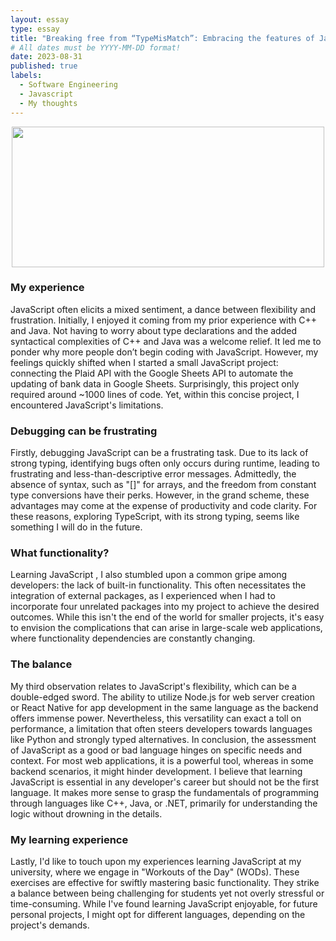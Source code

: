 ```yaml
---
layout: essay
type: essay
title: "Breaking free from “TypeMisMatch”: Embracing the features of Javascript"
# All dates must be YYYY-MM-DD format!
date: 2023-08-31
published: true
labels:
  - Software Engineering
  - Javascript
  - My thoughts
---
```

<p align="center">
  <img width="500px" height="225px" class="rounded float-start pe-4" src="https://4.bp.blogspot.com/-hJYGaqCwtA8/VaEstUAnxII/AAAAAAAAAcA/arcUPgfXbvI/s1600/arraylistError.png">
</p>

### My experience
JavaScript often elicits a mixed sentiment, a dance between flexibility and frustration. Initially, I enjoyed it coming from my prior experience with C++ and Java. Not having to worry about type declarations and the added syntactical complexities of C++ and Java was a welcome relief. It led me to ponder why more people don’t begin coding with JavaScript. However, my feelings quickly shifted when I started a small JavaScript project: connecting the Plaid API with the Google Sheets API to automate the updating of bank data in Google Sheets. Surprisingly, this project only required around ~1000 lines of code. Yet, within this concise project, I encountered JavaScript's limitations. 

### Debugging can be frustrating
Firstly, debugging JavaScript can be a frustrating task. Due to its lack of strong typing, identifying bugs often only occurs during runtime, leading to frustrating and less-than-descriptive error messages. Admittedly, the absence of syntax, such as "[]" for arrays, and the freedom from constant type conversions have their perks. However, in the grand scheme, these advantages may come at the expense of productivity and code clarity. For these reasons, exploring TypeScript, with its strong typing, seems like something I will do in the future. 

### What functionality? 
Learning JavaScript , I also stumbled upon a common gripe among developers: the lack of built-in functionality. This often necessitates the integration of external packages, as I experienced when I had to incorporate four unrelated packages into my project to achieve the desired outcomes. While this isn't the end of the world for smaller projects, it's easy to envision the complications that can arise in large-scale web applications, where functionality dependencies are constantly changing. 

### The balance 
My third observation relates to JavaScript's flexibility, which can be a double-edged sword. The ability to utilize Node.js for web server creation or React Native for app development in the same language as the backend offers immense power. Nevertheless, this versatility can exact a toll on performance, a limitation that often steers developers towards languages like Python and strongly typed alternatives. In conclusion, the assessment of JavaScript as a good or bad language hinges on specific needs and context. For most web applications, it is a powerful tool, whereas in some backend scenarios, it might hinder development. I believe that learning JavaScript is essential in any developer's career but should not be the first language. It makes more sense to grasp the fundamentals of programming through languages like C++, Java, or .NET, primarily for understanding the logic without drowning in the details. 

### My learning experience
Lastly, I'd like to touch upon my experiences learning JavaScript at my university, where we engage in "Workouts of the Day" (WODs). These exercises are effective for swiftly mastering basic functionality. They strike a balance between being challenging for students yet not overly stressful or time-consuming. While I've found learning JavaScript enjoyable, for future personal projects, I might opt for different languages, depending on the project's demands.
